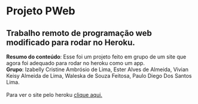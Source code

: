 # Projeto PWeb
 ## Trabalho remoto de programação web modificado para rodar no Heroku.

**Resumo do conteúdo**: Esse foi um projeto feito em grupo de um site que agora foi adequado para rodar no heroku como um app.<br/>
**Grupo**: Izabelly Cristine Ambrósio de Lima, Ester Alves de Almeida, Vivian Keisy Almeida de Lima, Waleska de Souza Feitosa, Paulo Diego Dos Santos Lima.<br><br>
Para ver o site pelo heroku [clique aqui.](https://projetoapsw.herokuapp.com/)

